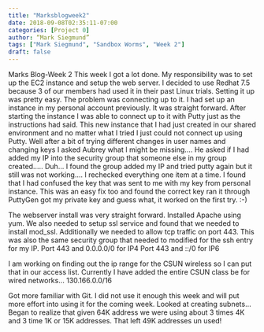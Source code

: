 ```yaml
---
title: "Marksblogweek2"
date: 2018-09-08T02:35:11-07:00
categories: [Project 0]
author: “Mark Siegmund”
tags: ["Mark Siegmund", "Sandbox Worms", "Week 2"]
draft: false
---
```


Marks Blog-Week 2
This week I got a lot done.  My responsibility was to set up the EC2 instance and setup the web server.  I decided to use Redhat 7.5 because 3 of our members had used it in their past  Linux trials.  Setting it up was pretty easy.  The problem was connecting up to it.  I had set up an instance in my personal account previously.  It was straight forward.  After starting the instance I was able to connect up to it with Putty just as the instructions had said.  This new instance that I had just created in our shared environment and no matter what I tried I just could not connect up using Putty.  Well after a bit of trying different changes in user names and changing keys I asked Aubrey what I might be missing…. He asked if I had added my IP into the security group that someone else in my group created….. Duh… I found the group added my IP and tried putty again but it still was not working…. I rechecked everything one item at a time.  I found that I had confused the key that was sent to me with my key from personal instance.  This was an easy fix too and found the correct key ran it through PuttyGen  got my private key and guess what, it worked on the first try.  :-)

The webserver install was very straight forward.  Installed Apache using yum. We also needed to setup ssl service and found that we needed to install mod_ssl.  Additionally we needed to allow tcp traffic on port 443.  This was also the same security group that needed to modified for the ssh entry for my IP.
Port 443 and 0.0.0.0/0  for IP4
Port 443 and ::/0  for IP6

I am working on finding out the ip range for the CSUN wireless so I can put that in our access list.  Currently I have added the entire CSUN class be for wired networks… 130.166.0.0/16

Got more familiar with Git.  I did not use it enough this week and will put more effort into using it for the coming week. 
Looked at creating subnets… Began to realize that given 64K address we were using about 3 times 4K and 3 time 1K or 15K addresses.  That left 49K addresses un used! 


